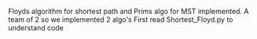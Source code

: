 Floyds algorithm for shortest path and Prims algo for MST implemented.
A team of 2 so we implemented 2 algo's
First read Shortest_Floyd.py to understand code
